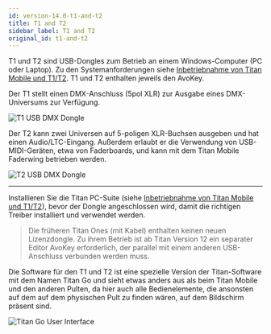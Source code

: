 ```yaml
---
id: version-14.0-t1-and-t2
title: T1 and T2
sidebar_label: T1 and T2
original_id: t1-and-t2
---
```


T1 und T2 sind USB-Dongles zum Betrieb an einem Windows-Computer (PC oder
Laptop). Zu den Systemanforderungen siehe [Inbetriebnahme von Titan Mobile und T1/T2](../titan-basics.md#inbetriebnahme-von-titan-mobile-und-t1t2). T1 und T2 enthalten jeweils den AvoKey.

Der T1 stellt einen DMX-Anschluss (5pol XLR) zur Ausgabe eines
DMX-Universums zur Verfügung.

![T1 USB DMX Dongle](/docs/images/T1.png)

Der T2 kann zwei Universen auf 5-poligen XLR-Buchsen ausgeben und hat
einen Audio/LTC-Eingang. Außerdem erlaubt er die Verwendung von
USB-MIDI-Geräten, etwa von Faderboards, und kann mit dem Titan Mobile
Faderwing betrieben werden.

![T2 USB DMX Dongle](/docs/images/T2.png)


[](https://youtu.be/wO94RvG6agI "T2 USB Interface")

---

Installieren Sie die Titan PC-Suite (siehe [Inbetriebnahme von Titan Mobile und T1/T2](../titan-basics.md#inbetriebnahme-von-titan-mobile-und-t1t2)), bevor der
Dongle angeschlossen wird, damit die richtigen Treiber installiert und
verwendet werden.

> Die früheren Titan Ones (mit Kabel) enthalten keinen neuen Lizenzdongle. Zu ihrem Betrieb ist ab Titan Version 12 ein separater Editor AvoKey erforderlich, der parallel mit einem anderen USB-Anschluss verbunden werden muss.

Die Software für den T1 und T2 ist eine spezielle Version der
Titan-Software mit dem Namen Titan Go und sieht etwas anders aus als
beim Titan Mobile und den anderen Pulten, da hier auch alle
Bedienelemente, die ansonsten auf dem auf dem physischen Pult zu finden
wären, auf dem Bildschirm präsent sind.

![Titan Go User Interface](/docs/images/Titan-Go-User-Interface.png)
